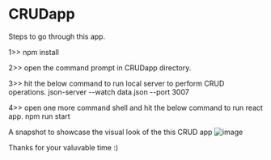 # CRUDapp

Steps to go through this app.

1>> npm install

2>> open the command prompt in CRUDapp directory.

3>> hit the below command to run local server to perform CRUD operations.
  json-server --watch data.json --port 3007
  
4>> open one more command shell and hit the below command to run react app.
  npm run start
  
A snapshot to showcase the visual look of the this CRUD app
![image](https://user-images.githubusercontent.com/71959978/206849128-e6b70a0e-1bf8-4913-bd67-f97110c24468.png)


Thanks for your valuvable time :)
